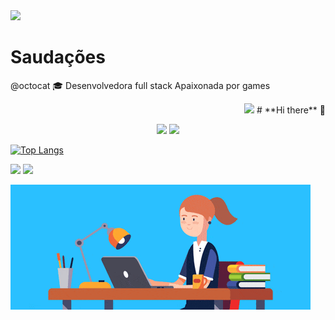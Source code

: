 <div align = "left">
<img src = "https://github.githubassets.com/images/icons/emoji/unicode/1f1e7-1f1f7.png?v8"/>

# **Saudações**
@octocat :mortar_board: Desenvolvedora full stack 
Apaixonada por games
</div>

<div align = "right" >
<img src = "https://github.githubassets.com/images/icons/emoji/unicode/1f1fa-1f1f8.png?v8"/>
# **Hi there** 👋
</div>

<p align = "center">
<a href = "https://www.facebook.com/tatiane.t.ant/">
<img src = "https://img.shields.io/badge/facebook-%231877F2.svg?&style=for-the-badge&logo=facebook&logoColor=white"/></a>
<a href = "https://www.linkedin.com/in/USERNAME">
<img src="https://img.shields.io/badge/linkedin-%230077B5.svg?&style=for-the-badge&logo=linkedin&logoColor=white" /></a>
</p>


[![Top Langs](https://github-readme-stats.vercel.app/api/top-langs/?username=tatiantunes&layout=compact)](https://github.com/tatiantunes/github-readme-stats)

<p align = "left">
<a href = "">
<img src = "https://img.shields.io/github/followers/tatiantunes?style=social"/></a>
<a href = "">
<img src = "https://img.shields.io/github/watchers/tatiantunes/tatiantunes?style=social"/></a>
</p>

![Gif](https://github.com/tatiantunes/tatiantunes/raw/main/menina.gif)


<!--
**tatiantunes/tatiantunes** is a ✨ _special_ ✨ repository because its `README.md` (this file) appears on your GitHub profile.

Here are some ideas to get you started:
 
- 🔭 I’m currently working on ...
- 🌱 I’m currently learning ...
- 👯 I’m looking to collaborate on ...
- 🤔 I’m looking for help with ...
- 💬 Ask me about ...
- 📫 How to reach me: ...
- 😄 Pronouns: ...
- ⚡ Fun fact: ...
-->

